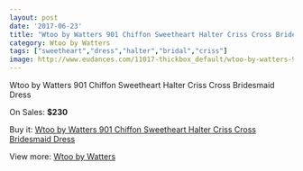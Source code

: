 ```yaml
---
layout: post
date: '2017-06-23'
title: "Wtoo by Watters 901 Chiffon Sweetheart Halter Criss Cross Bridesmaid Dress"
category: Wtoo by Watters 
tags: ["sweetheart","dress","halter","bridal","criss"]
image: http://www.eudances.com/11017-thickbox_default/wtoo-by-watters-901-chiffon-sweetheart-halter-criss-cross-bridesmaid-dress.jpg
---
```

Wtoo by Watters 901 Chiffon Sweetheart Halter Criss Cross Bridesmaid Dress

On Sales: **$230**
<a href="https://www.eudances.com/en/wtoo-by-watters/3514-wtoo-by-watters-901-chiffon-sweetheart-halter-criss-cross-bridesmaid-dress.html"><amp-img layout="responsive" width="600" height="600" src="//www.eudances.com/11017-thickbox_default/wtoo-by-watters-901-chiffon-sweetheart-halter-criss-cross-bridesmaid-dress.jpg" alt="Wtoo by Watters 901 Chiffon Sweetheart Halter Criss Cross Bridesmaid Dress 0" /></a>
<a href="https://www.eudances.com/en/wtoo-by-watters/3514-wtoo-by-watters-901-chiffon-sweetheart-halter-criss-cross-bridesmaid-dress.html"><amp-img layout="responsive" width="600" height="600" src="//www.eudances.com/11019-thickbox_default/wtoo-by-watters-901-chiffon-sweetheart-halter-criss-cross-bridesmaid-dress.jpg" alt="Wtoo by Watters 901 Chiffon Sweetheart Halter Criss Cross Bridesmaid Dress 1" /></a>
<a href="https://www.eudances.com/en/wtoo-by-watters/3514-wtoo-by-watters-901-chiffon-sweetheart-halter-criss-cross-bridesmaid-dress.html"><amp-img layout="responsive" width="600" height="600" src="//www.eudances.com/11018-thickbox_default/wtoo-by-watters-901-chiffon-sweetheart-halter-criss-cross-bridesmaid-dress.jpg" alt="Wtoo by Watters 901 Chiffon Sweetheart Halter Criss Cross Bridesmaid Dress 2" /></a>

Buy it: [Wtoo by Watters 901 Chiffon Sweetheart Halter Criss Cross Bridesmaid Dress](https://www.eudances.com/en/wtoo-by-watters/3514-wtoo-by-watters-901-chiffon-sweetheart-halter-criss-cross-bridesmaid-dress.html "Wtoo by Watters 901 Chiffon Sweetheart Halter Criss Cross Bridesmaid Dress")

View more: [Wtoo by Watters ](https://www.eudances.com/en/67-wtoo-by-watters "Wtoo by Watters ")